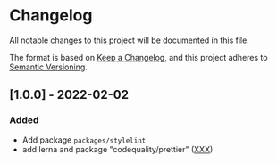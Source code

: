 # Changelog

All notable changes to this project will be documented in this file.

The format is based on [Keep a Changelog](https://keepachangelog.com/en/1.0.0/), and this project adheres to [Semantic Versioning](https://semver.org/spec/v2.0.0.html).

## [1.0.0] - 2022-02-02

### Added

- Add package `packages/stylelint`
- add lerna and package "codequality/prettier" ([XXX](https://github.com/DieProduktMacher/frontend-defaults/commit/XXX))
